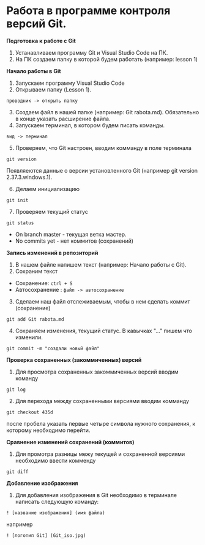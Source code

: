 # Работа в программе контроля версий Git.

**Подготовка к работе с Git**

1. Устанавливаем программу Git и Visual Studio Code на ПК.
2. На ПК создаем папку в которой будем работать (например: lesson 1)

**Начало работы в Git**

1. Запускаем программу Visual Studio Code
2. Открываем папку (Lesson 1). 

```проводник -> открыть папку```

3. Создаем файл в нашей папке (например: Git rabota.md). Обязательно в конце указать расширение файла.
4. Запускаем терминал, в котором будем писать команды. 

```вид -> терминал```

5. Проверяем, что Git настроен, вводим комманду в поле терминала
```
git version
```
Появляеются данные о версии установленного Git (например git version 2.37.3.windows.1).

6. Делаем инициализацию 
```
git init
```

7. Проверяем текущий статус
```
git status
```
* On branch master - текущая ветка мастер.
* No commits yet - нет коммитов (сохранений)

**Запись изменений в репозиторий**

1. В нашем файле напишем текст (например: Начало работы с Git). 
2. Сохраним текст

* Сохранение:   ```ctrl + S```
* Автосохранение :  ```файл -> автосохранение```

3. Сделаем наш файл отслеживаемым, чтобы в нем cделать коммит (сохранение)
```
git add Git rabota.md
```
4. Сохраняем изменения, текущий статус. В кавычках "..." пишем что изменили.
```
git commit -m "создали новый файл"
```
**Проверка сохраненных (закоммиченных) версий**

1. Для просмотра сохраненных закоммиченных версий вводим команду
```
git log
```
2. Для перехода между сохраненными версиями вводим комманду
```
git checkout 435d
```
после пробела указать первые четыре символа нужного сохранения, к которому необходимо перейти.

**Сравнение изменений сохранений (коммитов)**

1. Для промотра разницы межу текущей и сохраненной версиями необходимо ввести комменду
```
git diff
```
**Добавление изображения**

1. Для добавления изображения в Git необходимо в терминале написать следующую команду:
```
! [название изображения] (имя файла)
```
например
```
! [логотип Git] (Git_iso.jpg)
